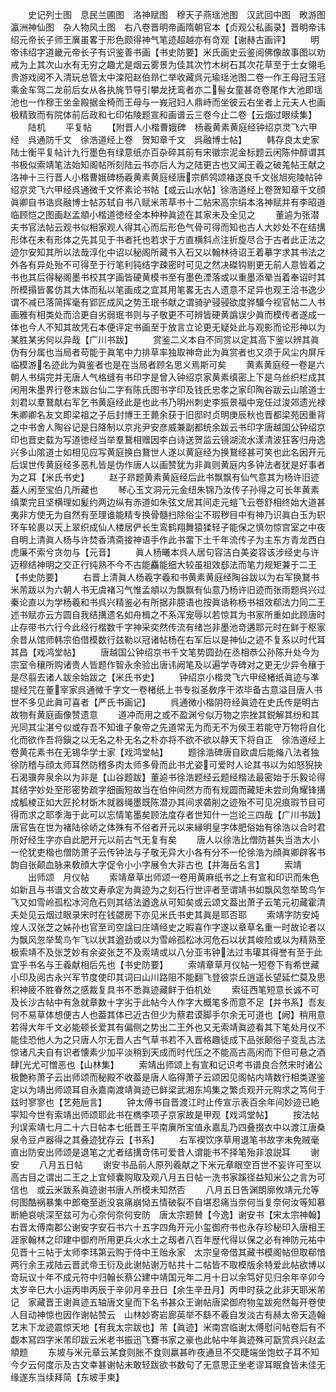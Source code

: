 <!-- { "loadSidebar": true } -->
　　史记列士图　息民兰圃图　洛神赋图　穆天子燕瑶池图　汉武回中图　畋游图　瀛洲神仙图　杂人物风土图　右八卷晋明帝画隋朝官本【贞观公私画录】晋明帝讳绍元帝长子师王廙虽畧于形色颇得神气笔迹超越亦有竒观【谢赫古画评】
　　明帝讳绍字道畿元帝长子有识鉴善书画【书史防要】米氏画史云鉴阅佛像故事图以劝戒为上其次山水有无穷之趣尤是烟云雾景为佳其次竹木树石其次花草至于士女翎毛贵游戏阅不入清玩总管太中滦阳赵伯昻仁举收藏呉元瑜瑶池图二卷一作王母冠玉冠乘金车驾二龙前后女从各执旄节导引攀龙抚鸾者亦二髻女童甚竒卷尾作大池即瑶池也一作穆王坐金殿据金椅而王母与一峩冠妇人鼎峙而坐彼云右坐者上元夫人也画极精致而有院体前后政和七印佑陵题宣和画谱云三卷今止二卷【云烟过眼续集】
　　陆机
　　平复帖
　　【附晋人小楷曹娥碑　杨羲黄素黄庭经钟绍京灵飞六甲经　呉通防千文　徐浩道经上卷　贺知章千文　呉融博士帖】
　　韩存良太史家陆士衡平复帖计九行墨色有绿意纸亦百杂碎其前有宋徽宗泥金标题云闲陈仲醇谓其书极似索靖笔法始知阁帖所刻陆云书亦后人为之陆更古也又闻王羲之破羗帖王献之洛神十三行晋人小楷曹娥碑杨羲黄素黄庭经唐宗鹡鸰颂褚遂良千文张旭宛陵帖钟绍京灵飞六甲经呉通微千文怀素论书帖【或云山水帖】徐浩道经上卷贺知章千文顔眞卿自书诰呉融博士帖苏轼自书八赋米芾草书十二帖宋高宗绢本洛神赋并有李昭道临顾恺之图画赵孟頫小楷道徳经全本种种眞迹在其家未及全见之
　　董逌为张潜夫书官法帖云观书似相家观人得其心而后形色气骨可得而知也古人大妙处不在结搆形体在未有形体之先其见于书者托也若求于方直横斜点注折旋尽合于古者此正法之迹尔安知其所以法哉淳化中诏以秘阁所藏书入石又以翰林待诏王着摹字求其书法之外各有异处殆不可得至于行笔利钝结字疎密时可见之然决磔钩剔更无前人意皆着之书也其后得秘阁墨书校其字画皆硬黄模书至有墨色湮落或以重墨添晕当着奉诏时其所模搨皆畧仿其大体而私以笔画成之宜其用笔畧无古人遗意不足异也观王洽书逸少谓不减已落简挥毫有郢匠成风之势王珉书献之谓骑驴骎骎欲度骅驑今视官帖二人书画雅有相类处而洽更自劣弱珉书则与子敬更不可辨皆硬黄譌误少眞而模传者遂成一体也今人不知其故凭石本便评定书画至于放言立论更无疑处此与观影而论形神以为某胜某劣何以异哉【广川书跋】
　　赏鉴二义本自不同赏以定其高下鉴以辨其眞伪有分属也当局者苟能于眞笔中力排草率独取神竒此为眞赏者也又须于风尘内屏斥临模游名迹此为眞鉴者也是在当局者顾名思义焉斯可矣
　　黄素黄庭经一卷是六朝人书绢完并无唐人气格缝有书印字是曾入钟绍京家黄素缜密上下是乌丝织栏成其闲用朱墨界行卷末跋台仙二字有陈氏图书字印及钱氏忠孝之家印陶谷跋云山隂道士刘君以羣鵞献右军乞书黄庭经此是也此书乃明州刺史李振景福中宠任过浚郊遗光禄朱卿卿名友文即梁祖之子后封博王王薨余获于旧邸时贞明庚辰秋也晋都梁苑因重背之中书舍人陶谷记是日降制以京兆尹安彦威兼副都统余跋云书印字唐越国公钟绍京印也晋史载为写道徳经当举羣鵞相赠因李白诗送贺监云镜湖流水漾清波狂客归舟逸兴多山隂道士如相见应写黄庭换白鵞世人遂以黄庭经为换鵞经甚可笑也此名因开元后误世传黄庭经多恶札皆是伪作唐人以画赞犹为非眞则黄庭内多钟法者犹是好事者为之耳【米氏书史】
　　赵子昻题黄素黄庭经后此书飘飘有仙气意其为杨许旧迹葢人闲至宝伯几所藏也
　　琴心玉文洞元元金纽朱锦乃汝传子孙得之可长年黄素缜栗完且坚横理如髪约两边纵有赤道如朱弦文居其间走元螘飞云卷舒相终始大道甚夷非方使无为自然有至理谁能精专换骨髓扫除俗尘不瑕秽目中有神乃识眞白玉为轵环车轮裹以天上翠织成仙人楼居俨长生鸾鹤翔舞猿猱轻子能保之慎勿惊宫室之中夜自明上清眞人杨与许焚香清斋接神语手作此书畱下土千年流传子为主东方青龙西白虎廉不索兮贪勿与【元音】
　　眞人杨曦本呉人居句容洁白美姿容该涉经史与许迈穆结神明之交正行纯熟不今不古能麤能细大较虽祖效郄法而笔力规矩兼于二王【书史防要】
　　右晋上清眞人杨羲字羲和书黄素黄庭经陶谷跋以为右军换鵞书米芾跋以为六朝人书无虞褚习气惟孟頫以为飘飘有仙意乃杨许旧迹而张雨题呉兴过秦论直以为学杨羲和书呉兴精鉴必有所据非臆语也按眞诰称杨书祖效郗法力同二王述书赋亦云方圆自我结搆遗名如舟楫之不系浑宠辱以若惊其为书家所重如此顾唐时止存带书六行今此经行楷数千字神采奕然传流有绪岂非墨池竒遘耶元时在鲜于枢家余昔从馆师韩宗伯借模数行兹勒以冠诸帖杨在右军后以是神仙之迹不复系以时代耳其昌【戏鸿堂帖】
　　唐越国公钟绍京书千文笔势圆劲在丞相恭公孙陈升处今为宗室令穰所购诸贵人皆题作智永余验出唐讳阙笔及以遍学寺碑对之更无少异令穰于是尽翦去诸人跋余始跋之【米氏书史】
　　钟绍京小楷灵飞六甲经楮纸眞迹与凖提经咒在董宰家呉通微千字文一卷楮纸上书专拟圣敎序干浓毕备古意溢目唐人书世不多见此眞可喜者【严氏书画记】
　　呉通微小楷阴符经眞迹在史氏传是明古故物有黄庭画像赞遗意
　　道冲而用之或不盈渊兮似万物之宗挫其鋭解其纷和其光同其尘湛兮似或存吾不知谁子象帝之先道常无为而无不为侯王若能守万物将自化化而欲作吾将鎭之以无名之朴无名之朴亦将不欲不欲以静天下将自正　徐浩道经上卷黄花素书在无锡华学士家【戏鸿堂帖】
　　题徐浩碑唐自欧虞后能偹八法者独徐防稽与顔太师耳然防稽多肉太师多骨而此书尤姿可爱时人论其书以为如怒猊抉石渴骥奔泉余以为非是【山谷题跋】董逌书徐浩题经云题经楷法最密始于乐毅论得其结字妙处至形密势疏字细画短故当在伯仲间然方而有规圆而藏矩未尝刓角耀锋搆成觚棱正如大匠抡材斲木就器绳墨既陈潜刅其间求砻削之迹殆不可见况痕瑕节目可得而求之耶季海于此可以忘情笔墨矣顾法度存者世知什一岂论三四哉【广川书跋】唐官告在世为褚陆徐峤之体殊有不俗者开元以来縁明皇字体肥俗始有徐浩以合时君所好经生字亦自此肥开元以前古气无复有矣
　　唐人以徐浩比僧防甚失当浩大小一伦犹吏楷也僧防萧子云传钟法与子敬无异大小各有分不一伦徐浩为顔眞卿辟客书韵自张颠血脉来敎顔大字促令小小字展令大非古也【并海岳名言】
　　索靖
　　出师颂　月仪帖
　　索靖章草出师颂一卷用黄麻纸书之上有宣和印识而朱色如新且与书谱文合故文寿承定为眞迹为之刻石行世评者至谓靖书如飘风忽举鸷鸟乍飞又如雪岭孤松冰河危石则其结法遒逸从可知矣或云颂文葢出萧子云笔元初藏霍清夫处见云烟过眼录宋时在钱勰房下亦见米氏书史其眞是耶否耶
　　索靖字防安炖煌人汉张芝之姊孙也官至司空諡曰庄靖经史之暇喜作字遂以章草名重一时故论者以为飘风忽举鸷鸟乍飞以状其遒劲或以为雪岭孤松冰河危石以状其峻险或以为精熟至极索靖不及张芝妙有余姿张芝不及索靖或以八分亚韦钟法过韦瓘其得誉有至于此宜乎书名与王羲献相后先也【书史防要】
　　索靖章草月仪帖一短卷下有希世藏小印及阅古永兴军节度使印其词曰山川路阻不能翻飞登彼崇丘逍遥长望延伫莫及思积神疲不胜眷然之感裁复具书不悉眞迹藏鲜于伯机处
　　索征西笔短意长诚不可及长沙古帖中有急就章数十字劣于此帖今人作字大概笔多而意不足【并书系】吾友何不易草体想便古人也葢其体已近古但少为蔡君谟脚手尔余无可道也【阙】稍用意若得大年千文必能顿长爱其有偏侧之势出二王外也又无索靖眞迹看其下笔处月仪不能佳恐他人为之只唐人尔无晋人古气草书若不入晋格趣徒成下品张颠俗子变乱古法惊诸凡夫自有识者懐素少加平淡稍到天成而时代压之不能高古高闲而下但可悬之酒肆光尤可憎恶也【山林集】
　　索靖出师颂上有宣和记识考书谱良合然宋时诸公极艶称萧子云出师颂而秘殿不收葢是唐人临得萧子云颂因见阁帖内靖数行相类遂鉴定以为靖出师颂耳自永嘉南渡靖眞迹已鲜梁武湘东鸠集之繁贞观开元购求之笃何于兹时寥寥也【艺苑巵言】
　　钟太傅书自晋渡江时止传宣示表百余年间妙迹已絶寜知今世有索靖出师颂耶此书在檇李项子京家故是甲观【戏鸿堂帖】
　　按法帖刋误索靖七月二十六日帖本七纸晋王平南廙所宝值永嘉乱乃四叠掇衣中以渡江唐桑泉令豆卢器得之其叠迹犹存云【书系】
　　右军褉饮序草用退笔书故字未免贼毫直出防安出师颂是退笔之尤者结搆竒伟可爱昔人谓能书不择笔殆非浪説耳
　　谢安
　　八月五日帖
　　谢安书品前人原列羲献之下米元章眼空百世不妄许可至以高古目之谓出二王之上宜倾囊购取及观八月五日帖一洗书家蹊径益知米公之言为可信也　或云米跋系眞迹谢书唐人所模未知然否
　　八月五日告渊朗廓攸靖元允等何图酷祸暴集中郎奄至逝没哀痛崩恸五情破裂不自堪忍痛当奈何当复奈何汝等知慕断絶哀咷深至兹可为心奈何奈何安防　唐太宗题賛【今逸】谢安书【宋太宗神翰】　右晋太傅南郡公谢安字安石书六十五字四角开元小玺御府书也永存珍秘印入唐相王涯家翰林之印建中御府所用更兵火水土之刼者八百年歴代得以保之必有神防元祐中见晋十三帖于太师李玮第云购于侍中王贻永家　太宗皇帝借其藏书模阁帖但取郗愔两行余王戎陆云晋武帝王衍及此谢帖谢万帖共十二帖皆不取模版余特爱此帖欲博以竒玩议十年不成元符中归翰长蔡公建中靖国元年二月十日以余笃好见归余年辛卯今太岁辛巳大小运丙申丙辰于辛卯月辛丑日【余生辛丑月】丙申时获之此非天耶米芾记　家藏晋王谢眞迹五轴唐文皇而下名书甚众王谢帖唐梁御府物玺跋宛然每开卷使人目动神惊也因作谢帖赞云　山林妙寄岩廊英举不繇不羲自发淡古有赫太帝天造翰艺末下龙迹震惊天地【有我太宗跋也】芾【眞迹】米南宫临谢太傅慰问帖卷后有不觑本冩四字米芾印跋云米老书振迅飞鶱书家之豪也此帖中年眞迹殊可翫赏呉兴赵孟頫题
　　东坡与米元章云某食则胀不食则羸甚昨夜通旦不交睫端坐饱蚊子耳不知今夕云何度示及古文幸甚谢帖未敢轻跋欲书数句了无意思正坐老谬耳眠食皆未佳无缘遂东当续拜简【东坡手柬】
